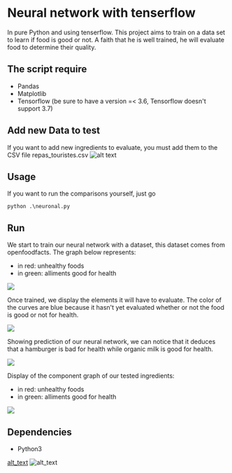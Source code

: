 # Neural network with tenserflow
In pure Python and using tenserflow.
This project aims to train on a data set to learn if food is good or not. A faith that he is well trained, he will evaluate food to determine their quality.
## The  script require
- Pandas
- Matplotlib
- Tensorflow (be sure to have a version =< 3.6, Tensorflow doesn't support 3.7)

## Add new Data to test
If you want to add new ingredients to evaluate, you must add them to the CSV file repas_touristes.csv
![alt text](https://zupimages.net/up/19/08/rihf.png)

## Usage
If you want to run the comparisons yourself, just go

    python .\neuronal.py
    
## Run
We start to train our neural network with a dataset, this dataset comes from openfoodfacts. The graph below represents:
- in red: unhealthy foods
- in green: alliments good for health

![](https://image.noelshack.com/fichiers/2019/08/7/1551024390-capture.png)

Once trained, we display the elements it will have to evaluate. The color of the curves are blue because it hasn't yet evaluated whether or not the food is good or not for health.

![](https://image.noelshack.com/fichiers/2019/08/7/1551024555-capture.png)

Showing prediction of our neural network, we can notice that it deduces that a hamburger is bad for health while organic milk is good for health.

![](https://image.noelshack.com/fichiers/2019/08/7/1551024812-capture.png)

Display of the component graph of our tested ingredients:
- in red: unhealthy foods
- in green: alliments good for health

![](https://image.noelshack.com/fichiers/2019/08/7/1551024944-capture.png)

## Dependencies
- Python3

[alt_text](https://d1q6f0aelx0por.cloudfront.net/product-logos/6bd224a8-e827-4593-b5b4-483338e9999e-python.png)
![alt_text](https://cdn-images-1.medium.com/max/480/1*cKG1LJvVTaWqSkYSyVqtsQ.png)

